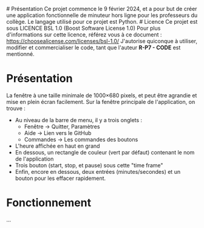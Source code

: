 # Présentation
Ce projet commence le 9 février 2024, et a pour but de créer une application fonctionnelle
de minuteur hors ligne pour les professeurs du collège.
Le langage utilisé pour ce projet est Python.
# Licence
Ce projet est sous LICENCE BSL 1.0 (Boost Software License 1.0)
Pour plus d'informations sur cette licence, référez vous à ce document :
https://choosealicense.com/licenses/bsl-1.0/
J'autorise quiconque à utiliser, modifier et commercialiser le code,
tant que l'auteur **R-P7 - CODE** est mentionné.
# Présentation
La fenêtre à une taille minimale de 1000×680 pixels, et peut être agrandie et mise en plein écran
facilement. Sur la fenêtre principale de l'application, on trouve :
  * Au niveau de la barre de menu, il y a trois onglets :
    - Fenêtre -> Quitter, Paramètres
    - Aide -> Lien vers le GitHub
    - Commandes -> Les commandes des boutons
  * L'heure affichée en haut en grand
  * En dessous, un rectangle de couleur (vert par défaut) contenant le nom de l'application
  * Trois bouton (start, stop, et pause) sous cette "time frame"
  * Enfin, encore en dessous, deux entrées (minutes/secondes) et un bouton pour les effacer rapidement.
# Fonctionnement
...